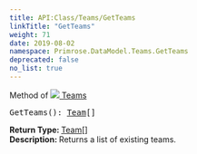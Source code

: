 ```yaml
---
title: API:Class/Teams/GetTeams
linkTitle: "GetTeams"
weight: 71
date: 2019-08-02
namespace: Primrose.DataModel.Teams.GetTeams
deprecated: false
no_list: true
---
```

Method of <a href="/docs/api-reference/Class/Teams"><img src="/icons/silk/folder_football.png"/>&nbsp;Teams</a>
<pre class="method-declaration">
GetTeams(): <span><a class="type" href="/docs/api-reference/Class/Team">Team</a>[]</span></pre>
<b>Return Type: </b>
<span><a class="type" href="/docs/api-reference/Class/Team">Team</a>[]</span>
<br/>
<b>Description: </b>
Returns a list of existing teams.


